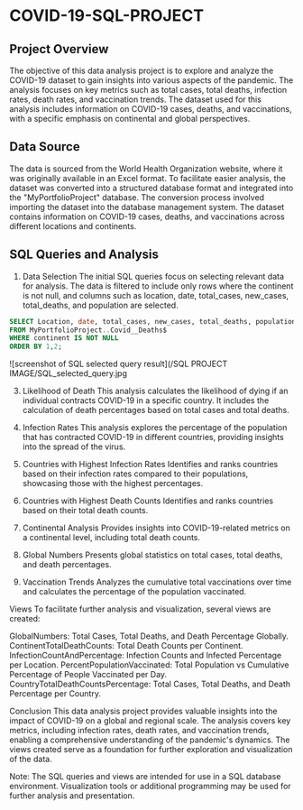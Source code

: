 # COVID-19-SQL-PROJECT

## Project Overview

The objective of this data analysis project is to explore and analyze the COVID-19 dataset to gain insights into various aspects of the pandemic. The analysis focuses on key metrics such as total cases, total deaths, infection rates, death rates, and vaccination trends. The dataset used for this analysis includes information on COVID-19 cases, deaths, and vaccinations, with a specific emphasis on continental and global perspectives.

## Data Source

The data is sourced from the World Health Organization website, where it was originally available in an Excel format. To facilitate easier analysis, the dataset was converted into a structured database format and integrated into the "MyPortfolioProject" database. The conversion process involved importing the dataset into the database management system. The dataset contains information on COVID-19 cases, deaths, and vaccinations across different locations and continents.

## SQL Queries and Analysis

1. Data Selection
The initial SQL queries focus on selecting relevant data for analysis. The data is filtered to include only rows where the continent is not null, and columns such as location, date, total_cases, new_cases, total_deaths, and population are selected.

``` SQL
SELECT Location, date, total_cases, new_cases, total_deaths, population
FROM MyPortfolioProject..Covid__Deaths$
WHERE continent IS NOT NULL
ORDER BY 1,2;
```
![screenshot of SQL selected query result](/SQL PROJECT IMAGE/SQL_selected_query.jpg


3. Likelihood of Death
This analysis calculates the likelihood of dying if an individual contracts COVID-19 in a specific country. It includes the calculation of death percentages based on total cases and total deaths.

4. Infection Rates
This analysis explores the percentage of the population that has contracted COVID-19 in different countries, providing insights into the spread of the virus.

5. Countries with Highest Infection Rates
Identifies and ranks countries based on their infection rates compared to their populations, showcasing those with the highest percentages.

6. Countries with Highest Death Counts
Identifies and ranks countries based on their total death counts.

7. Continental Analysis
Provides insights into COVID-19-related metrics on a continental level, including total death counts.

8. Global Numbers
Presents global statistics on total cases, total deaths, and death percentages.

9. Vaccination Trends
Analyzes the cumulative total vaccinations over time and calculates the percentage of the population vaccinated.

Views
To facilitate further analysis and visualization, several views are created:

GlobalNumbers: Total Cases, Total Deaths, and Death Percentage Globally.
ContinentTotalDeathCounts: Total Death Counts per Continent.
InfectionCountAndPercentage: Infection Counts and Infected Percentage per Location.
PercentPopulationVaccinated: Total Population vs Cumulative Percentage of People Vaccinated per Day.
CountryTotalDeathCountsPercentage: Total Cases, Total Deaths, and Death Percentage per Country.


Conclusion
This data analysis project provides valuable insights into the impact of COVID-19 on a global and regional scale. The analysis covers key metrics, including infection rates, death rates, and vaccination trends, enabling a comprehensive understanding of the pandemic's dynamics. The views created serve as a foundation for further exploration and visualization of the data.

Note: The SQL queries and views are intended for use in a SQL database environment. Visualization tools or additional programming may be used for further analysis and presentation.
